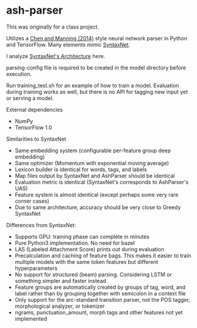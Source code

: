 # ash-parser

This was originally for a class project.

Utilizes a [Chen and Manning (2014)](http://cs.stanford.edu/people/danqi/papers/emnlp2014.pdf) style neural network parser in Python and TensorFlow. Many elements mimic [SyntaxNet](https://github.com/tensorflow/models/tree/master/syntaxnet).

I analyze [SyntaxNet's Architecture](http://andrewmatteson.name/index.php/2017/02/04/inside-syntaxnet/) here.

parsing-config file is required to be created in the model directory before execution.

Run training_test.sh for an example of how to train a model. Evaluation during training works as well, but there is no API for tagging new input yet or serving a model.

External dependencies
- NumPy
- TensorFlow 1.0

Similarities to SyntaxNet
- Same embedding system (configurable per-feature group deep embedding)
- Same optimizer (Momentum with exponential moving average)
- Lexicon builder is identical for words, tags, and labels
- Map files output by SyntaxNet and AshParser should be identical
- Evaluation metric is identical (SyntaxNet's corresponds to AshParser's UAS)
- Feature system is almost identical (except perhaps some very rare corner cases)
- Due to same architecture, accuracy should be very close to Greedy SyntaxNet

Differences from SyntaxNet:
- Supports GPU: training phase can complete in minutes
- Pure Python3 implementation. No need for bazel
- LAS (Labeled Attachment Score) prints out during evaluation
- Precalculation and caching of feature bags. This makes it easier to train multiple models with the same token features but different hyperparameters
- No support for structured (beam) parsing. Considering LSTM or something simpler and faster instead
- Feature groups are automatically created by groups of tag, word, and label rather than by grouping together with semicolon in a context file
- Only support for the arc-standard transition parser, not the POS tagger, morphological analyzer, or tokenizer
- ngrams, punctuation_amount, morph tags and other features not yet implemented
